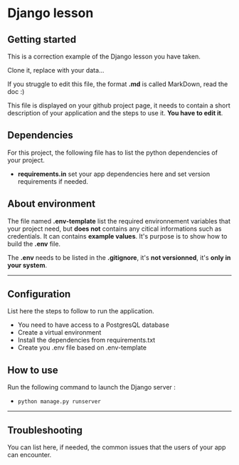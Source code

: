 # Django lesson

## Getting started
This is a correction example of the Django lesson you have taken.

Clone it, replace with your data...

If you struggle to edit this file, the format **.md** is called MarkDown, read the doc :)

This file is displayed on your github project page, it needs to contain a short description of your application and the steps to use it. **You have to edit it**.


## Dependencies
For this project, the following file has to list the python dependencies of your project.
- **requirements.in** set your app dependencies here and set version requirements if needed.


## About environment
The file named **.env-template** list the required environnement variables that your project need, but **does not** contains any citical informations such as credentials. It can contains **example values**. It's purpose is to show how to build the **.env** file.

The **.env** needs to be listed in the **.gitignore**, it's **not versionned**, it's **only in your system**.


***
## Configuration
List here the steps to follow to run the application.
- You need to have access to a PostgresQL database
- Create a virtual environment
- Install the dependencies from requirements.txt
- Create you .env file based on .env-template

## How to use
Run the following command to launch the Django server :
- `python manage.py runserver`



***
## Troubleshooting
You can list here, if needed, the common issues that the users of your app can encounter.